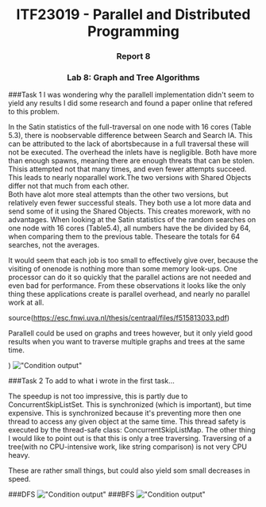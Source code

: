 <h1 align="center"> ITF23019 - Parallel and Distributed Programming </h1>
<h3 align="center"> Report 8 </h2>
<h3 align="center"> Lab 8: Graph and Tree Algorithms </h2>



###Task 1 
I was wondering why the parallell implementation didn't seem to yield any results I did some research and found a paper online that refered to this problem.


In the Satin statistics of the full-traversal on one node with 16 cores (Table 5.3), there is noobservable difference between Search and Search IA.
This can be attributed to the lack of abortsbecause in a full traversal these will not be executed.  The overhead the inlets have is negligible.
Both have more than enough spawns, meaning there are enough threats that can be stolen. 
Thisis attempted not that many times,  and even fewer attempts succeed.  
This leads to nearly noparallel work.The two versions with Shared Objects differ not that much from each other.  
Both have alot more steal attempts than the other two versions, but relatively even fewer successful steals.
They both use a lot more data and send some of it using the Shared Objects.  This creates morework, with no advantages.
When looking at the Satin statistics of the random searches on one node with 16 cores (Table5.4), all numbers have the be divided by 64, when comparing them to the previous table.
Theseare the totals for 64 searches, not the averages.

It would seem that each job is too small to effectively give over, because the visiting of onenode is nothing more than some memory look-ups. 
One processor can do it so quickly that the parallel actions are not needed and even bad for performance. 
From these observations it looks like the only thing these applications create is parallel overhead,
and nearly no parallel work at all.

source(https://esc.fnwi.uva.nl/thesis/centraal/files/f515813033.pdf)

Parallell could be used on graphs and trees however, but it only yield good results when you want to traverse multiple graphs and trees at the same time. 

)
!["Condition output"](Images/Task1.png)


###Task 2 
To add to what i wrote in the first task...

The speedup is not too impressive, this is partly due to ConcurrentSkipListSet. This is synchronized (which is important), but time expensive.
This is synchronized because it's preventing more then one thread to access any given object at the same time. This thread safety is executed by the thread-safe class: ConcurrentSkipListMap.
The other thing I would like to point out is that this is only a tree traversing. Traversing of a tree(with no CPU-intensive work, like string comparison) is not very CPU heavy.

These are rather small things, but could also yield som small decreases in speed. 

###DFS
!["Condition output"](Images/DfsMain.png)
###BFS
!["Condition output"](Images/BfsMain.png)

